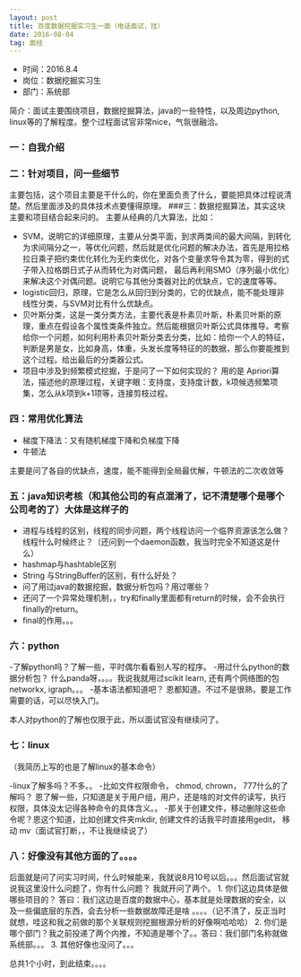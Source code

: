 ```yaml
---
layout: post
title: 百度数据挖掘实习生一面（电话面试，挂）
date: 2016-08-04 
tag: 面经
---
```



- 时间：2016.8.4
- 岗位：数据挖掘实习生
- 部门：系统部

简介：面试主要围绕项目，数据挖掘算法，java的一些特性，以及周边python, linux等的了解程度。整个过程面试官非常nice，气氛很融洽。


### 一：自我介绍
### 二：针对项目，问一些细节
主要包括，这个项目主要是干什么的，你在里面负责了什么，要能把具体过程说清楚。然后里面涉及的具体技术点要懂得原理。
###三：数据挖掘算法，其实这块主要和项目结合起来问的。
主要从经典的几大算法，比如：

 - SVM，说明它的详细原理，主要从分类平面，到求两类间的最大间隔，到转化为求间隔分之一，等优化问题，然后就是优化问题的解决办法，首先是用拉格拉日乘子把约束优化转化为无约束优化，对各个变量求导令其为零，得到的式子带入拉格朗日式子从而转化为对偶问题， 最后再利用SMO（序列最小优化）来解决这个对偶问题。说明它与其他分类器对比的优缺点，它的速度等等。
 - logistic回归，原理，它是怎么从回归到分类的，它的优缺点，能不能处理非线性分类，与SVM对比有什么优缺点。
 - 贝叶斯分类，这是一类分类方法，主要代表是朴素贝叶斯，朴素贝叶斯的原理，重点在假设各个属性类条件独立。然后能根据贝叶斯公式具体推导。考察给你一个问题，如何利用朴素贝叶斯分类去分类，比如：给你一个人的特征，判断是男是女，比如身高，体重，头发长度等特征的的数据，那么你要能推到这个过程。给出最后的分类器公式。
 - 项目中涉及到频繁模式挖掘，于是问了一下如何实现的？ 用的是 Apriori算法，描述他的原理过程，关键字眼：支持度，支持度计数，k项候选频繁项集，怎么从k项到k+1项等，连接剪枝过程。

### 四：常用优化算法

 - 梯度下降法：又有随机梯度下降和负梯度下降
 - 牛顿法

主要是问了各自的优缺点，速度，能不能得到全局最优解，牛顿法的二次收敛等

### 五：java知识考核（和其他公司的有点混淆了，记不清楚哪个是哪个公司考的了）大体是这样子的

 - 进程与线程的区别，线程的同步问题，两个线程访问一个临界资源该怎么做？线程什么时候终止？（还问到一个daemon函数，我当时完全不知道这是什么）
 - hashmap与hashtable区别
 - String 与StringBuffer的区别，有什么好处？
 - 问了用过java的数据挖掘，数据分析包吗？用过哪些？
 - 还问了一个异常处理机制，，try和finally里面都有return的时候，会不会执行finally的return。
 - final的作用。。。

### 六：python
-了解python吗？了解一些，平时偶尔看看别人写的程序。
-用过什么python的数据分析包？ 什么panda呀，。。。我说我就用过scikit learn, 还有两个网络图的包networkx, igraph。。。
-基本语法都知道吧？ 恩都知道。不过不是很熟，要是工作需要的话，可以尽快入门。

本人对python的了解也仅限于此，所以面试官没有继续问了。


### 七：linux

（我简历上写的也是了解linux的基本命令）

-linux了解多吗？不多。。
-比如文件权限命令， chmod, chrown， 777什么的了解吗？ 恩了解一些，只知道是关于用户组，用户，还是啥的对文件的读写，执行权限，具体没太记得各种命令的具体含义。。
-那关于创建文件，移动删除这些命令呢？恩这个知道，比如创建文件夹mkdir,  创建文件的话我平时直接用gedit， 移动 mv（面试官打断，，不让我继续说了）


### 八：好像没有其他方面的了。。。。
后面就是问了问实习时间，什么时候能来，我就说8月10号以后。。。然后面试官就说我这里没什么问题了，你有什么问题？
		我就开问了两个。
		1. 你们这边具体是做哪些项目的？ 答曰：我们这边是百度的数据中心，基本就是处理数据的安全，以及一些偏底层的东西，会去分析一些数据故障还是啥 。。。。（记不清了，反正当时就想，哇这和我之前做的那个关联规则挖掘根源分析的好像啊哈哈哈）
		2. 你们是哪个部门？我之前投递了两个内推，不知道是哪个了。。答曰：我们部门名称就做系统部。。。
		3. 其他好像也没问了。。。


总共1个小时，到此结束。。。。